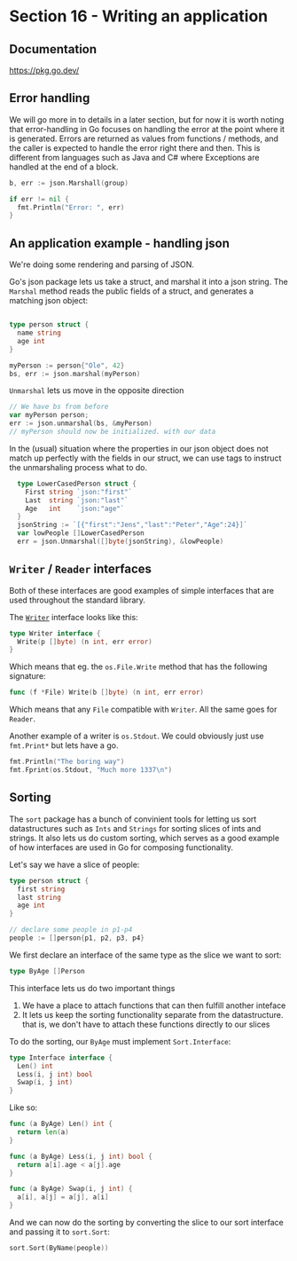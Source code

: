 # Section 16 - Writing an application

## Documentation

<https://pkg.go.dev/>

## Error handling

We will go more in to details in a later section, but for now it is worth noting
that error-handling in Go focuses on handling the error at the point where it
is generated. Errors are returned as values from functions / methods, and the
caller is expected to handle the error right there and then. This is different
from languages such as Java and C# where Exceptions are handled at the end of
a block.

```go
b, err := json.Marshall(group)

if err != nil {
  fmt.Println("Error: ", err)
}
```

## An application example - handling json

We're doing some rendering and parsing of JSON.

Go's json package lets us take a struct, and marshal it into a json string.
The `Marshal` method reads the public fields of a struct, and generates a matching
json object:

```go

type person struct {
  name string
  age int
}

myPerson := person{"Ole", 42}
bs, err := json.marshal(myPerson)
```

`Unmarshal` lets us move in the opposite direction

```go
// We have bs from before
var myPerson person;
err := json.unmarshal(bs, &myPerson)
// myPerson should now be initialized. with our data
```

In the (usual) situation where the properties in our json object does not match
up perfectly with the fields in our struct, we can use tags to instruct the
unmarshaling process what to do.

```go
  type LowerCasedPerson struct {
    First string `json:"first"`
    Last  string `json:"last"`
    Age   int    `json:"age"`
  }
  jsonString := `[{"first":"Jens","last":"Peter","Age":24}]`
  var lowPeople []LowerCasedPerson
  err = json.Unmarshal([]byte(jsonString), &lowPeople)
```

## `Writer` / `Reader` interfaces

Both of these interfaces are good examples of simple interfaces that are used
throughout the standard library.

The [`Writer`](https://pkg.go.dev/io#Writer) interface looks like this:

```go
type Writer interface {
  Write(p []byte) (n int, err error)
}
```

Which means that eg. the `os.File.Write` method that has the following
signature:

```go
func (f *File) Write(b []byte) (n int, err error)
```

Which means that any `File` compatible with `Writer`. All the same goes for `Reader`.

Another example of a writer is `os.Stdout`. We could obviously just use `fmt.Print*`
but lets have a go.

```go
fmt.Println("The boring way")
fmt.Fprint(os.Stdout, "Much more 1337\n")
```

## Sorting

The `sort` package has a bunch of convinient tools for letting us sort datastructures
such as `Ints` and `Strings` for sorting slices of ints and strings. It also lets
us do custom sorting, which serves as a good example of how interfaces are used
in Go for composing functionality.

Let's say we have a slice of people:

```go
type person struct {
  first string
  last string
  age int
}

// declare some people in p1-p4
people := []person{p1, p2, p3, p4}
```

We first declare an interface of the same type as the slice we want to sort:

```go
type ByAge []Person
```

This interface lets us do two important things

1. We have a place to attach functions that can then fulfill another inteface
2. It lets us keep the sorting functionality separate from the datastructure.
   that is, we don't have to attach these functions directly to our slices

To do the sorting, our `ByAge` must implement `Sort.Interface`:

```go
type Interface interface {
  Len() int
  Less(i, j int) bool
  Swap(i, j int)
}
```

Like so:

```go
func (a ByAge) Len() int {
  return len(a)
}

func (a ByAge) Less(i, j int) bool {
  return a[i].age < a[j].age
}

func (a ByAge) Swap(i, j int) {
  a[i], a[j] = a[j], a[i]
}
```

And we can now do the sorting by converting the slice to our sort interface and
passing it to `sort.Sort`:

```go
sort.Sort(ByName(people))
```
